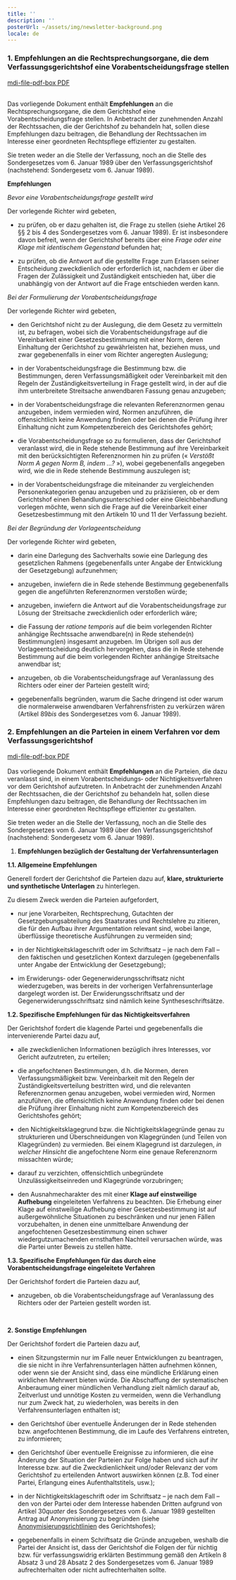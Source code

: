 ```yaml
---
title: ''
description: ''
posterUrl: ~/assets/img/newsletter-background.png
locale: de
---
```


### 1\. Empfehlungen an die Rechtsprechungsorgane, die dem Verfassungsgerichtshof eine Vorabentscheidungsfrage stellen

<a href="https://www.const-court.be/public/common/fr/recommandationsparties.pdf" aria-label="Klicken Sie auf den Link, um das PDF herunterzuladen" target="blank"> <v-icon color="#C90304">mdi-file-pdf-box</v-icon> PDF</a><br/>
<br/>

Das vorliegende Dokument enthält **Empfehlungen** an die Rechtsprechungsorgane, die dem Gerichtshof eine Vorabentscheidungsfrage stellen. In Anbetracht der zunehmenden Anzahl der Rechtssachen, die der Gerichtshof zu behandeln hat, sollen diese Empfehlungen dazu beitragen, die Behandlung der Rechtssachen im Interesse einer geordneten Rechtspflege effizienter zu gestalten.

Sie treten weder an die Stelle der Verfassung, noch an die Stelle des Sondergesetzes vom 6. Januar 1989 über den Verfassungsgerichtshof (nachstehend: Sondergesetz vom 6. Januar 1989).

**Empfehlungen**

_Bevor eine Vorabentscheidungsfrage gestellt wird_

Der vorlegende Richter wird gebeten,

- zu prüfen, ob er dazu gehalten ist, die Frage zu stellen (siehe Artikel 26 §§ 2 bis 4 des Sondergesetzes vom 6. Januar 1989). Er ist insbesondere davon befreit, wenn der Gerichtshof bereits über eine _Frage oder eine Klage mit identischem Gegenstand_ befunden hat;

- zu prüfen, ob die Antwort auf die gestellte Frage zum Erlassen seiner Entscheidung zweckdienlich oder erforderlich ist, nachdem er über die Fragen der Zulässigkeit und Zuständigkeit entschieden hat, über die unabhängig von der Antwort auf die Frage entschieden werden kann.

_Bei der Formulierung der Vorabentscheidungsfrage_

Der vorlegende Richter wird gebeten,

- den Gerichtshof nicht zu der Auslegung, die dem Gesetz zu vermitteln ist, zu befragen, wobei sich die Vorabentscheidungsfrage auf die Vereinbarkeit einer Gesetzesbestimmung mit einer Norm, deren Einhaltung der Gerichtshof zu gewährleisten hat, beziehen muss, und zwar gegebenenfalls in einer vom Richter angeregten Auslegung;

- in der Vorabentscheidungsfrage die Bestimmung bzw. die Bestimmungen, deren Verfassungsmäßigkeit oder Vereinbarkeit mit den Regeln der Zuständigkeitsverteilung in Frage gestellt wird, in der auf die ihm unterbreitete Streitsache anwendbaren Fassung genau anzugeben;

- in der Vorabentscheidungsfrage die relevanten Referenznormen genau anzugeben, indem vermieden wird, Normen anzuführen, die offensichtlich keine Anwendung finden oder bei denen die Prüfung ihrer Einhaltung nicht zum Kompetenzbereich des Gerichtshofes gehört;

- die Vorabentscheidungsfrage so zu formulieren, dass der Gerichtshof veranlasst wird, die in Rede stehende Bestimmung auf ihre Vereinbarkeit mit den berücksichtigten Referenznormen hin zu prüfen (« _Verstößt Norm A gegen Norm B, indem …?_ »), wobei gegebenenfalls angegeben wird, wie die in Rede stehende Bestimmung auszulegen ist;

- in der Vorabentscheidungsfrage die miteinander zu vergleichenden Personenkategorien genau anzugeben und zu präzisieren, ob er dem Gerichtshof einen Behandlungsunterschied oder eine Gleichbehandlung vorlegen möchte, wenn sich die Frage auf die Vereinbarkeit einer Gesetzesbestimmung mit den Artikeln 10 und 11 der Verfassung bezieht.

_Bei der Begründung der Vorlageentscheidung_

Der vorlegende Richter wird gebeten,

- darin eine Darlegung des Sachverhalts sowie eine Darlegung des gesetzlichen Rahmens (gegebenenfalls unter Angabe der Entwicklung der Gesetzgebung) aufzunehmen;

- anzugeben, inwiefern die in Rede stehende Bestimmung gegebenenfalls gegen die angeführten Referenznormen verstoßen würde;

- anzugeben, inwiefern die Antwort auf die Vorabentscheidungsfrage zur Lösung der Streitsache zweckdienlich oder erforderlich wäre;

- die Fassung der _ratione temporis_ auf die beim vorlegenden Richter anhängige Rechtssache anwendbare(n) in Rede stehende(n) Bestimmung(en) insgesamt anzugeben. Im Übrigen soll aus der Vorlageentscheidung deutlich hervorgehen, dass die in Rede stehende Bestimmung auf die beim vorlegenden Richter anhängige Streitsache anwendbar ist;

- anzugeben, ob die Vorabentscheidungsfrage auf Veranlassung des Richters oder einer der Parteien gestellt wird;

- gegebenenfalls begründen, warum die Sache dringend ist oder warum die normalerweise anwendbaren Verfahrensfristen zu verkürzen wären (Artikel 89*bis* des Sondergesetzes vom 6. Januar 1989).

### 2\. Empfehlungen an die Parteien in einem Verfahren vor dem Verfassungsgerichtshof

<a href="https://www.const-court.be/public/common/fr/recommandationsparties.pdf" aria-label="Klicken Sie auf den Link, um das PDF herunterzuladen" target="blank"> <v-icon color="#C90304">mdi-file-pdf-box</v-icon>
 PDF</a><br/>
<br/>
Das vorliegende Dokument enthält **Empfehlungen** an die Parteien, die dazu veranlasst sind, in einem Vorabentscheidungs‑ oder Nichtigkeitsverfahren vor dem Gerichtshof aufzutreten. In Anbetracht der zunehmenden Anzahl der Rechtssachen, die der Gerichtshof zu behandeln hat, sollen diese Empfehlungen dazu beitragen, die Behandlung der Rechtssachen im Interesse einer geordneten Rechtspflege effizienter zu gestalten.

Sie treten weder an die Stelle der Verfassung, noch an die Stelle des Sondergesetzes vom 6. Januar 1989 über den Verfassungsgerichtshof (nachstehend: Sondergesetz vom 6. Januar 1989).

1.  **Empfehlungen bezüglich der Gestaltung der Verfahrensunterlagen**

**1.1. Allgemeine Empfehlungen**

Generell fordert der Gerichtshof die Parteien dazu auf, **klare, strukturierte und synthetische Unterlagen** zu hinterlegen.

Zu diesem Zweck werden die Parteien aufgefordert,

- nur jene Vorarbeiten, Rechtsprechung, Gutachten der Gesetzgebungsabteilung des Staatsrates und Rechtslehre zu zitieren, die für den Aufbau ihrer Argumentation relevant sind, wobei lange, überflüssige theoretische Ausführungen zu vermeiden sind;

- in der Nichtigkeitsklageschrift oder im Schriftsatz – je nach dem Fall – den faktischen und gesetzlichen Kontext darzulegen (gegebenenfalls unter Angabe der Entwicklung der Gesetzgebung);

- im Erwiderungs‑ oder Gegenerwiderungsschriftsatz nicht wiederzugeben, was bereits in der vorherigen Verfahrensunterlage dargelegt worden ist. Der Erwiderungsschriftsatz und der Gegenerwiderungsschriftsatz sind nämlich keine Syntheseschriftsätze.

**1.2. Spezifische Empfehlungen für das Nichtigkeitsverfahren**

Der Gerichtshof fordert die klagende Partei und gegebenenfalls die intervenierende Partei dazu auf,

- alle zweckdienlichen Informationen bezüglich ihres Interesses, vor Gericht aufzutreten, zu erteilen;

- die angefochtenen Bestimmungen, d.h. die Normen, deren Verfassungsmäßigkeit bzw. Vereinbarkeit mit den Regeln der Zuständigkeitsverteilung bestritten wird, und die relevanten Referenznormen genau anzugeben, wobei vermieden wird, Normen anzuführen, die offensichtlich keine Anwendung finden oder bei denen die Prüfung ihrer Einhaltung nicht zum Kompetenzbereich des Gerichtshofes gehört;

- den Nichtigkeitsklagegrund bzw. die Nichtigkeitsklagegründe genau zu strukturieren und Überschneidungen von Klagegründen (und Teilen von Klagegründen) zu vermieden. Bei einem Klagegrund ist darzulegen, _in welcher Hinsicht_ die angefochtene Norm eine genaue Referenznorm missachten würde;

- darauf zu verzichten, offensichtlich unbegründete Unzulässigkeitseinreden und Klagegründe vorzubringen;

- den Ausnahmecharakter des mit einer **Klage auf einstweilige Aufhebung** eingeleiteten Verfahrens zu beachten. Die Erhebung einer Klage auf einstweilige Aufhebung einer Gesetzesbestimmung ist auf außergewöhnliche Situationen zu beschränken und nur jenen Fällen vorzubehalten, in denen eine unmittelbare Anwendung der angefochtenen Gesetzesbestimmung einen schwer wiedergutzumachenden ernsthaften Nachteil verursachen würde, was die Partei unter Beweis zu stellen hätte.

**1.3. Spezifische Empfehlungen für das durch eine Vorabentscheidungsfrage eingeleitete Verfahren**

Der Gerichtshof fordert die Parteien dazu auf,

- anzugeben, ob die Vorabentscheidungsfrage auf Veranlassung des Richters oder der Parteien gestellt worden ist.

<br>

**2. Sonstige Empfehlungen**

Der Gerichtshof fordert die Parteien dazu auf,

- einen Sitzungstermin nur im Falle neuer Entwicklungen zu beantragen, die sie nicht in ihre Verfahrensunterlagen hätten aufnehmen können, oder wenn sie der Ansicht sind, dass eine mündliche Erklärung einen wirklichen Mehrwert bieten würde. Die Abschaffung der systematischen Anberaumung einer mündlichen Verhandlung zielt nämlich darauf ab, Zeitverlust und unnötige Kosten zu vermeiden, wenn die Verhandlung nur zum Zweck hat, zu wiederholen, was bereits in den Verfahrensunterlagen enthalten ist;

- den Gerichtshof über eventuelle Änderungen der in Rede stehenden bzw. angefochtenen Bestimmung, die im Laufe des Verfahrens eintreten, zu informieren;

- den Gerichtshof über eventuelle Ereignisse zu informieren, die eine Änderung der Situation der Parteien zur Folge haben und sich auf ihr Interesse bzw. auf die Zweckdienlichkeit und/oder Relevanz der vom Gerichtshof zu erteilenden Antwort auswirken können (z.B. Tod einer Partei, Erlangung eines Aufenthaltstitels, usw.);

- in der Nichtigkeitsklageschrift oder im Schriftsatz – je nach dem Fall – den von der Partei oder dem Interesse habenden Dritten aufgrund von Artikel 30*quater* des Sondergesetzes vom 6. Januar 1989 gestellten Antrag auf Anonymisierung zu begründen (siehe [Anonymisierungsrichtlinien](/de/rule/anonymization-policy) des Gerichtshofes);

- gegebenenfalls in einem Schriftsatz die Gründe anzugeben, weshalb die Partei der Ansicht ist, dass der Gerichtshof die Folgen der für nichtig bzw. für verfassungswidrig erklärten Bestimmung gemäß den Artikeln 8 Absatz 3 und 28 Absatz 2 des Sondergesetzes vom 6. Januar 1989 aufrechterhalten oder nicht aufrechterhalten sollte.
